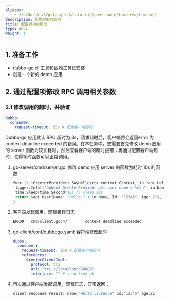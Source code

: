 ```yaml
---
aliases:
    - /zh/docs3-v2/golang-sdk/tutorial/governance/features/timeout/
description: 配置调用的超时
title: 配置调用的超时
type: docs
weight: 1
---
```



## 1. 准备工作

- dubbo-go cli 工具和依赖工具已安装
- 创建一个新的 demo 应用

## 2. 通过配置项修改 RPC 调用相关参数

### 2.1 修改调用的超时，并验证

```yaml
dubbo:
  consumer:
    request-timeout: 15s # 配置客户端超时
```

Dubbo-go 应用默认 RPC 超时为 3s，请求超时后，客户端将会返回error 为 context deadline exceeded 的错误。在本任务中，您需要首先修改 demo 应用的 server 函数为较长耗时，然后查看客户端的超时报错；再通过配置客户端超时，使得耗时函数可以正常调用。

1. go-server/cmd/server.go: 修改 demo 应用 server 的函数为耗时 10s 的函数

   ```go
   func (s *GreeterProvider) SayHello(ctx context.Context, in *api.HelloRequest) (*api.User, error) {
   	logger.Infof("Dubbo3 GreeterProvider get user name = %s\n", in.Name)
   	time.Sleep(time.Second*10) // sleep 10s
   	return &api.User{Name: "Hello " + in.Name, Id: "12345", Age: 21}, nil
   }
   ```

2. 客户端发起调用，观察错误日志

   ```
   ERROR   cmd/client.go:47        context deadline exceeded
   ```

3. go-client/conf/dubbogo.yaml: 客户端修改超时

   ```yaml
   dubbo:
     consumer:
       request-timeout: 15s # 配置客户端超时
       references:
         GreeterClientImpl:
           protocol: tri
           url: "tri://localhost:20000"
           interface: "" # read from pb
   ```

4. 再次通过客户端发起调用，观察日志，正常返回：

   ```bash
   client response result: name:"Hello laurence" id:"12345" age:21
   ```